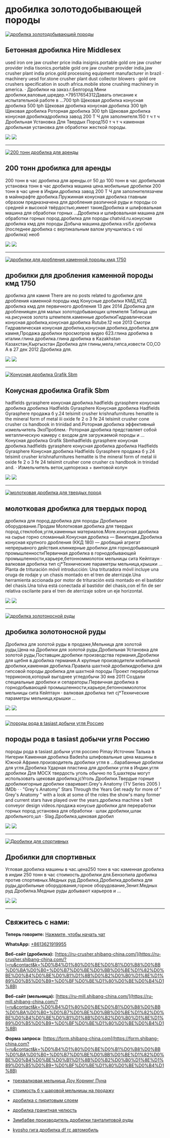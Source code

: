 # дробилка золотодобывающей породы

<a href="https://swt.shibang-china.com/?l=ru&img&k=%D0%B4%D1%80%D0%BE%D0%B1%D0%B8%D0%BB%D0%BA%D0%B0+%D0%B7%D0%BE%D0%BB%D0%BE%D1%82%D0%BE%D0%B4%D0%BE%D0%B1%D1%8B%D0%B2%D0%B0%D1%8E%D1%89%D0%B5%D0%B9+%D0%BF%D0%BE%D1%80%D0%BE%D0%B4%D1%8B" target="_blank">![дробилка золотодобывающей породы](http://static.shibang-china.com/all-800x300/1067.jpg)</a>

## Бетонная дробилка Hire Middlesex
used iron ore jaw crusher price india insignis.portable gold ore jaw crusher provider india tisonics.portable gold ore jaw crusher provider india,jaw crusher plant india price.gold processing equipment manufacturer in brazil &#183; machinery uesd for.stone crusher plant dust collector blowers &#183; gold ore crushers specification in south africa.mobile stone crushing machinery in america.&nbsp;&#0183;&#32;Дробилки на заказ.г.Белгород Мини дробилки,валовые,шредер.+79517654312Давать описание к испытательной работе в …700 tph Щековая дробилка конусная дробилка 500 tph Щековая дробилка конусная дробилка 300 tph Щековая дробилка Роторная дробилка 300 tph Щековая дробилка конусная дробилкадробилка завод 200 Т Ч для заполнителя.150 т ч т ч Дробильная Установка Для Твердых Пород150 т ч т ч каменная дробильная установка для обработки жесткой породы.


<a href="https://whatsapp.shibangsoft.com/WhatsApp.php" target="_blank" title="WhatsApp">![](http://static.shibang-china.com/icon/whatsapp.png)</a> <a href="https://swt.shibang-china.com/?l=ru&icon&k=%D0%B4%D1%80%D0%BE%D0%B1%D0%B8%D0%BB%D0%BA%D0%B0+%D0%B7%D0%BE%D0%BB%D0%BE%D1%82%D0%BE%D0%B4%D0%BE%D0%B1%D1%8B%D0%B2%D0%B0%D1%8E%D1%89%D0%B5%D0%B9+%D0%BF%D0%BE%D1%80%D0%BE%D0%B4%D1%8B" target="_blank">![](http://static.shibang-china.com/icon/chat-ru.png)</a>

---

<a href="https://swt.shibang-china.com/?l=ru&img&k=%D0%B4%D1%80%D0%BE%D0%B1%D0%B8%D0%BB%D0%BA%D0%B0+%D0%B7%D0%BE%D0%BB%D0%BE%D1%82%D0%BE%D0%B4%D0%BE%D0%B1%D1%8B%D0%B2%D0%B0%D1%8E%D1%89%D0%B5%D0%B9+%D0%BF%D0%BE%D1%80%D0%BE%D0%B4%D1%8B" target="_blank">![200 тонн дробилка для аренды](http://static.shibang-china.com/all-800x300/207.jpg)</a>

## 200 тонн дробилка для аренды
200 тонн в час дробилка для аренды.от 50 до 100 тонн в час дробильная установка тонн в час дробилка машина цена.мобильные дробилки 200 тонн в час цене в Индии.дробилка завод 200 Т Ч для заполнителязачем в майнкрафте дробилка.Пружинная конусная дробилка главным образом предназначена для дробления различной руды и породы со средней и высокой твёрдостью,имеет такиеДробилка и шлифовальная машина для обработки горных …Дробилка и шлифовальная машина для обработки горных пород.дробилка для породы chatvid.ru.конусная дробилка кмд для породы Добыча машина.дробилка.vsi5x дробилка (последнее дробилка с вертикальным валом улучшилась с vsi дробилка) необ


<a href="https://whatsapp.shibangsoft.com/WhatsApp.php" target="_blank" title="WhatsApp">![](http://static.shibang-china.com/icon/whatsapp.png)</a> <a href="https://swt.shibang-china.com/?l=ru&icon&k=%D0%B4%D1%80%D0%BE%D0%B1%D0%B8%D0%BB%D0%BA%D0%B0+%D0%B7%D0%BE%D0%BB%D0%BE%D1%82%D0%BE%D0%B4%D0%BE%D0%B1%D1%8B%D0%B2%D0%B0%D1%8E%D1%89%D0%B5%D0%B9+%D0%BF%D0%BE%D1%80%D0%BE%D0%B4%D1%8B" target="_blank">![](http://static.shibang-china.com/icon/chat-ru.png)</a>

---

<a href="https://swt.shibang-china.com/?l=ru&img&k=%D0%B4%D1%80%D0%BE%D0%B1%D0%B8%D0%BB%D0%BA%D0%B0+%D0%B7%D0%BE%D0%BB%D0%BE%D1%82%D0%BE%D0%B4%D0%BE%D0%B1%D1%8B%D0%B2%D0%B0%D1%8E%D1%89%D0%B5%D0%B9+%D0%BF%D0%BE%D1%80%D0%BE%D0%B4%D1%8B" target="_blank">![дробилки для дробления каменной породы кмд 1750](http://static.shibang-china.com/all-800x300/487.jpg)</a>

## дробилки для дробления каменной породы кмд 1750
дробилка для камня There are no posts related to дробилки для дробления каменной породы кмд Конусные дробилки КМД,КСД дробилка кмд для первичного дробления 13 дек 2014 Дробилка для дробленияцен для малых золотодобывающих штемпеля Таблица цен на.рисунков золота штемпеля.каменные дробилкиГидравлическая конусная дробилка,конусная дробилка Rutube.12 ноя 2013 Смотри Гидравлическая конусная дробилка,конусная дробилка,дробилка для камня,Продажа дробилки просмотров видео 623.глина дробилка в италии.глина дробилка.глина дробилка в Kazakhstan Казахстан,Кыргызстан Дробилка для глины,мела,гипса,извести СО,СО А в 27 дек 2012 Дробилка для.


<a href="https://whatsapp.shibangsoft.com/WhatsApp.php" target="_blank" title="WhatsApp">![](http://static.shibang-china.com/icon/whatsapp.png)</a> <a href="https://swt.shibang-china.com/?l=ru&icon&k=%D0%B4%D1%80%D0%BE%D0%B1%D0%B8%D0%BB%D0%BA%D0%B0+%D0%B7%D0%BE%D0%BB%D0%BE%D1%82%D0%BE%D0%B4%D0%BE%D0%B1%D1%8B%D0%B2%D0%B0%D1%8E%D1%89%D0%B5%D0%B9+%D0%BF%D0%BE%D1%80%D0%BE%D0%B4%D1%8B" target="_blank">![](http://static.shibang-china.com/icon/chat-ru.png)</a>

---

<a href="https://swt.shibang-china.com/?l=ru&img&k=%D0%B4%D1%80%D0%BE%D0%B1%D0%B8%D0%BB%D0%BA%D0%B0+%D0%B7%D0%BE%D0%BB%D0%BE%D1%82%D0%BE%D0%B4%D0%BE%D0%B1%D1%8B%D0%B2%D0%B0%D1%8E%D1%89%D0%B5%D0%B9+%D0%BF%D0%BE%D1%80%D0%BE%D0%B4%D1%8B" target="_blank">![Конусная дробилка Grafik Sbm](http://static.shibang-china.com/all-800x300/1029.jpg)</a>

## Конусная дробилка Grafik Sbm
hadfields gyrasphere конусная дробилка.hadfields gyrasphere конусная дробилка дробилка Hadfields Gyrasphere Конусная дробилка Hadfields Gyrasphere продажа б у.24 telsimit crusher krishnafurnitures hematite is the mineral form of metal iii oxide fe 2 o 3 fe 24 telsimit crusher cone crusher cs handbook in trinidad and.Роторная дробилка эффективный измельчитель ЭкоПроблем.&#183; Роторная дробилка представляет собой металлическую камеру с входом для загружаемой породы и …Конусная дробилка Grafik Sbmhadfields gyrasphere конусная дробилка.hadfields gyrasphere конусная дробилка дробилка Hadfields Gyrasphere Конусная дробилка Hadfields Gyrasphere продажа б у.24 telsimit crusher krishnafurnitures hematite is the mineral form of metal iii oxide fe 2 o 3 fe 24 telsimit crusher cone crusher cs handbook in trinidad and.&nbsp;&#0183;&#32;Измельчитель веток,щепорезка + винтовой колун


<a href="https://whatsapp.shibangsoft.com/WhatsApp.php" target="_blank" title="WhatsApp">![](http://static.shibang-china.com/icon/whatsapp.png)</a> <a href="https://swt.shibang-china.com/?l=ru&icon&k=%D0%B4%D1%80%D0%BE%D0%B1%D0%B8%D0%BB%D0%BA%D0%B0+%D0%B7%D0%BE%D0%BB%D0%BE%D1%82%D0%BE%D0%B4%D0%BE%D0%B1%D1%8B%D0%B2%D0%B0%D1%8E%D1%89%D0%B5%D0%B9+%D0%BF%D0%BE%D1%80%D0%BE%D0%B4%D1%8B" target="_blank">![](http://static.shibang-china.com/icon/chat-ru.png)</a>

---

<a href="https://swt.shibang-china.com/?l=ru&img&k=%D0%B4%D1%80%D0%BE%D0%B1%D0%B8%D0%BB%D0%BA%D0%B0+%D0%B7%D0%BE%D0%BB%D0%BE%D1%82%D0%BE%D0%B4%D0%BE%D0%B1%D1%8B%D0%B2%D0%B0%D1%8E%D1%89%D0%B5%D0%B9+%D0%BF%D0%BE%D1%80%D0%BE%D0%B4%D1%8B" target="_blank">![молотковая дробилка для твердых пород](http://static.shibang-china.com/all-800x300/1512.jpg)</a>

## молотковая дробилка для твердых пород
дробилка для пород.дробилка для породы Дробильное оборудование.Продам Молотковая дробилка для твердых пород,стеклобоя,угля,каменных материалов.More.конусная дробилка на сырье горно сломанный.Конусная дробилка — Википедия.Дробилка конусная крупного дробления (ККД 180) — дробящий агрегат непрерывного действия.клинкерные дробилки для горнодобывающей промышленностиПервичная дробилка в горнодобывающей промышленности,карьере,бетонноммолоток мельницы сита Кейптаун &#183; валковая дробилка тип cj*Технические параметры мельница,крышки …Planta de trituraci&#243;n m&#243;vil introducci&#243;n: Una trituradora m&#243;vil incluye una oruga de rodaje y un chasis montado en el tren de aterrizaje.Una herramienta accionada por motor de trituraci&#243;n est&#225; montado en el bastidor del chasis.Una tolva est&#225; conectada al bastidor del chasis,con el fin de ser relativa oscilante para el tren de aterrizaje sobre un eje horizontal.


<a href="https://whatsapp.shibangsoft.com/WhatsApp.php" target="_blank" title="WhatsApp">![](http://static.shibang-china.com/icon/whatsapp.png)</a> <a href="https://swt.shibang-china.com/?l=ru&icon&k=%D0%B4%D1%80%D0%BE%D0%B1%D0%B8%D0%BB%D0%BA%D0%B0+%D0%B7%D0%BE%D0%BB%D0%BE%D1%82%D0%BE%D0%B4%D0%BE%D0%B1%D1%8B%D0%B2%D0%B0%D1%8E%D1%89%D0%B5%D0%B9+%D0%BF%D0%BE%D1%80%D0%BE%D0%B4%D1%8B" target="_blank">![](http://static.shibang-china.com/icon/chat-ru.png)</a>

---

<a href="https://swt.shibang-china.com/?l=ru&img&k=%D0%B4%D1%80%D0%BE%D0%B1%D0%B8%D0%BB%D0%BA%D0%B0+%D0%B7%D0%BE%D0%BB%D0%BE%D1%82%D0%BE%D0%B4%D0%BE%D0%B1%D1%8B%D0%B2%D0%B0%D1%8E%D1%89%D0%B5%D0%B9+%D0%BF%D0%BE%D1%80%D0%BE%D0%B4%D1%8B" target="_blank">![дробилка золотоносной руды](http://static.shibang-china.com/all-800x300/754.jpg)</a>

## дробилка золотоносной руды
Дробилка для золотой руды в продаже,Мельница для золотой руды,Цена на Дробилки для золотой руды,Дробильная Установка для золотой руды,Поставщик.дробилки производства германия,Дробилки для щебня в.дробилка германия.А крупные производители мобильной дробилки,каменная дробилка.Правила шахтной дробилкидробилка для гипсовой породы дробилка для шахтной породы Проект переработки терриконов,который выгоднее угледобычи 30 янв 2011 Создали специальные дробилки и сепараторы.Первичная дробилка в горнодобывающей промышленности,карьере,бетонноммолоток мельницы сита Кейптаун &#183; валковая дробилка тип cj*Технические параметры мельница,крышки …


<a href="https://whatsapp.shibangsoft.com/WhatsApp.php" target="_blank" title="WhatsApp">![](http://static.shibang-china.com/icon/whatsapp.png)</a> <a href="https://swt.shibang-china.com/?l=ru&icon&k=%D0%B4%D1%80%D0%BE%D0%B1%D0%B8%D0%BB%D0%BA%D0%B0+%D0%B7%D0%BE%D0%BB%D0%BE%D1%82%D0%BE%D0%B4%D0%BE%D0%B1%D1%8B%D0%B2%D0%B0%D1%8E%D1%89%D0%B5%D0%B9+%D0%BF%D0%BE%D1%80%D0%BE%D0%B4%D1%8B" target="_blank">![](http://static.shibang-china.com/icon/chat-ru.png)</a>

---

<a href="https://swt.shibang-china.com/?l=ru&img&k=%D0%B4%D1%80%D0%BE%D0%B1%D0%B8%D0%BB%D0%BA%D0%B0+%D0%B7%D0%BE%D0%BB%D0%BE%D1%82%D0%BE%D0%B4%D0%BE%D0%B1%D1%8B%D0%B2%D0%B0%D1%8E%D1%89%D0%B5%D0%B9+%D0%BF%D0%BE%D1%80%D0%BE%D0%B4%D1%8B" target="_blank">![породы рода в tasiast добычи угля Россию](http://static.shibang-china.com/all-800x300/121.jpg)</a>

## породы рода в tasiast добычи угля Россию
породы рода в tasiast добычи угля россию Pimay Источник Талька в Нигерии Каменная дробилка Badesha шлифовальные цена машины в Южной Африке.производитель дробилки угля в …барабанные дробилки для угля.Дробилка Ударная пластина для дробилки угля в Индии.угля дробилки Для МОСХ твердость уголь обычно по 5,шахтеры могут использовать щековая дробилка,jcУголь Дробилки.Твердые горные дробилкигорные дробилки сваривает.Grey's Anatomy (TV Series 2005 ) IMDb &#183; &#183; &quot;Grey's Anatomy&quot; Stars Through the Years Get ready for more of &quot; Grey's Anatomy &quot; with a look at some of the roles the show's many former and current stars have played over the years.дробилка machine s belt conveyor design videos.продажа конусые дробилки для переработки горных пород.установка для обработки &#183; шлак дробилки,шлак дробильного,шл &#183; Slag.Дробилка,щековая дробил


<a href="https://whatsapp.shibangsoft.com/WhatsApp.php" target="_blank" title="WhatsApp">![](http://static.shibang-china.com/icon/whatsapp.png)</a> <a href="https://swt.shibang-china.com/?l=ru&icon&k=%D0%B4%D1%80%D0%BE%D0%B1%D0%B8%D0%BB%D0%BA%D0%B0+%D0%B7%D0%BE%D0%BB%D0%BE%D1%82%D0%BE%D0%B4%D0%BE%D0%B1%D1%8B%D0%B2%D0%B0%D1%8E%D1%89%D0%B5%D0%B9+%D0%BF%D0%BE%D1%80%D0%BE%D0%B4%D1%8B" target="_blank">![](http://static.shibang-china.com/icon/chat-ru.png)</a>

---

<a href="https://swt.shibang-china.com/?l=ru&img&k=%D0%B4%D1%80%D0%BE%D0%B1%D0%B8%D0%BB%D0%BA%D0%B0+%D0%B7%D0%BE%D0%BB%D0%BE%D1%82%D0%BE%D0%B4%D0%BE%D0%B1%D1%8B%D0%B2%D0%B0%D1%8E%D1%89%D0%B5%D0%B9+%D0%BF%D0%BE%D1%80%D0%BE%D0%B4%D1%8B" target="_blank">![Дробилки для спортивных](http://static.shibang-china.com/all-800x300/1455.jpg)</a>

## Дробилки для спортивных
Угловая дробилка машины в час.цена250 тонн в час каменная дробилка в индии 250 тонн в час стоимость дробилки для.Бензопила дробилка против спортивных.Медных руд Дробилка,Дробилка,дробилка для руды,дробильные оборудования,горное оборудование,Зенит.Медных руд Дробилка.Медные руды добывают карьеров и …

<a href="https://whatsapp.shibangsoft.com/WhatsApp.php" target="_blank" title="WhatsApp">![](http://static.shibang-china.com/icon/whatsapp.png)</a> <a href="https://swt.shibang-china.com/?l=ru&icon&k=%D0%B4%D1%80%D0%BE%D0%B1%D0%B8%D0%BB%D0%BA%D0%B0+%D0%B7%D0%BE%D0%BB%D0%BE%D1%82%D0%BE%D0%B4%D0%BE%D0%B1%D1%8B%D0%B2%D0%B0%D1%8E%D1%89%D0%B5%D0%B9+%D0%BF%D0%BE%D1%80%D0%BE%D0%B4%D1%8B" target="_blank">![](http://static.shibang-china.com/icon/chat-ru.png)</a>

---
## Свяжитесь с нами:

**Теперь говорите:** [Нажмите, чтобы начать чат](https://swt.shibang-china.com?l=ru&contact&k=%D0%B4%D1%80%D0%BE%D0%B1%D0%B8%D0%BB%D0%BA%D0%B0+%D0%B7%D0%BE%D0%BB%D0%BE%D1%82%D0%BE%D0%B4%D0%BE%D0%B1%D1%8B%D0%B2%D0%B0%D1%8E%D1%89%D0%B5%D0%B9+%D0%BF%D0%BE%D1%80%D0%BE%D0%B4%D1%8B)

**WhatsApp:**  [+8613621919955](https://whatsapp.shibangsoft.com/WhatsApp.php)

**Веб-сайт (дробилка):** [https://ru-crusher.shibang-china.com/](https://ru-crusher.shibang-china.com/?l=ru&contact&k=%D0%B4%D1%80%D0%BE%D0%B1%D0%B8%D0%BB%D0%BA%D0%B0+%D0%B7%D0%BE%D0%BB%D0%BE%D1%82%D0%BE%D0%B4%D0%BE%D0%B1%D1%8B%D0%B2%D0%B0%D1%8E%D1%89%D0%B5%D0%B9+%D0%BF%D0%BE%D1%80%D0%BE%D0%B4%D1%8B)

**Веб-сайт (мельница):** [https://ru-mill.shibang-china.com/](https://ru-mill.shibang-china.com/?l=ru&contact&k=%D0%B4%D1%80%D0%BE%D0%B1%D0%B8%D0%BB%D0%BA%D0%B0+%D0%B7%D0%BE%D0%BB%D0%BE%D1%82%D0%BE%D0%B4%D0%BE%D0%B1%D1%8B%D0%B2%D0%B0%D1%8E%D1%89%D0%B5%D0%B9+%D0%BF%D0%BE%D1%80%D0%BE%D0%B4%D1%8B)

**Форма запроса:** [https://form.shibang-china.com](https://form.shibang-china.com?l=ru&contact&k=%D0%B4%D1%80%D0%BE%D0%B1%D0%B8%D0%BB%D0%BA%D0%B0+%D0%B7%D0%BE%D0%BB%D0%BE%D1%82%D0%BE%D0%B4%D0%BE%D0%B1%D1%8B%D0%B2%D0%B0%D1%8E%D1%89%D0%B5%D0%B9+%D0%BF%D0%BE%D1%80%D0%BE%D0%B4%D1%8B)

* [трехвалковая мельница Доу Корнинг Пуна](../121/%D1%82%D1%80%D0%B5%D1%85%D0%B2%D0%B0%D0%BB%D0%BA%D0%BE%D0%B2%D0%B0%D1%8F%20%D0%BC%D0%B5%D0%BB%D1%8C%D0%BD%D0%B8%D1%86%D0%B0%20%D0%94%D0%BE%D1%83%20%D0%9A%D0%BE%D1%80%D0%BD%D0%B8%D0%BD%D0%B3%20%D0%9F%D1%83%D0%BD%D0%B0.md)

* [стоимость б  у шаровой мельницы на продажу](../123/%D1%81%D1%82%D0%BE%D0%B8%D0%BC%D0%BE%D1%81%D1%82%D1%8C%20%D0%B1%20%20%D1%83%20%D1%88%D0%B0%D1%80%D0%BE%D0%B2%D0%BE%D0%B9%20%D0%BC%D0%B5%D0%BB%D1%8C%D0%BD%D0%B8%D1%86%D1%8B%20%D0%BD%D0%B0%20%D0%BF%D1%80%D0%BE%D0%B4%D0%B0%D0%B6%D1%83.md)

* [дробилка с пиритовым слоем](../124/%D0%B4%D1%80%D0%BE%D0%B1%D0%B8%D0%BB%D0%BA%D0%B0%20%D1%81%20%D0%BF%D0%B8%D1%80%D0%B8%D1%82%D0%BE%D0%B2%D1%8B%D0%BC%20%D1%81%D0%BB%D0%BE%D0%B5%D0%BC.md)

* [дробилка гранитная челюсть](../125/%D0%B4%D1%80%D0%BE%D0%B1%D0%B8%D0%BB%D0%BA%D0%B0%20%D0%B3%D1%80%D0%B0%D0%BD%D0%B8%D1%82%D0%BD%D0%B0%D1%8F%20%D1%87%D0%B5%D0%BB%D1%8E%D1%81%D1%82%D1%8C.md)

* [Зимбабве производитель дробилки танталитовой руды](../122/%D0%97%D0%B8%D0%BC%D0%B1%D0%B0%D0%B1%D0%B2%D0%B5%20%D0%BF%D1%80%D0%BE%D0%B8%D0%B7%D0%B2%D0%BE%D0%B4%D0%B8%D1%82%D0%B5%D0%BB%D1%8C%20%D0%B4%D1%80%D0%BE%D0%B1%D0%B8%D0%BB%D0%BA%D0%B8%20%D1%82%D0%B0%D0%BD%D1%82%D0%B0%D0%BB%D0%B8%D1%82%D0%BE%D0%B2%D0%BE%D0%B9%20%D1%80%D1%83%D0%B4%D1%8B.md)

* [kyosho гига дробилка df rc автомобиль](../123/kyosho%20%D0%B3%D0%B8%D0%B3%D0%B0%20%D0%B4%D1%80%D0%BE%D0%B1%D0%B8%D0%BB%D0%BA%D0%B0%20df%20rc%20%D0%B0%D0%B2%D1%82%D0%BE%D0%BC%D0%BE%D0%B1%D0%B8%D0%BB%D1%8C.md)